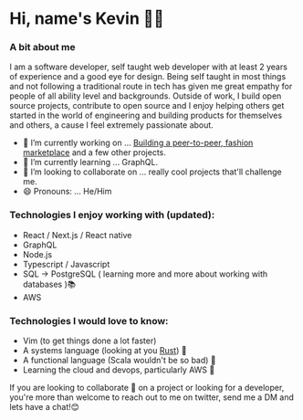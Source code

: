 # Hi, name's Kevin 👋🏼

### A bit about me

I am a software developer, self taught web developer with at least 2 years of experience and a good eye for design. Being self taught in most things and not following a traditional route in tech has given me great empathy for people of all ability level and backgrounds. Outside of work, I build open source projects, contribute to open source and I enjoy helping others get started in the world of engineering and building products for themselves and others, a cause I feel extremely passionate about.
  
- 🔭 I’m currently working on ... [Building a peer-to-peer, fashion marketplace](https://github.com/KevinRaleie-dev/threads-ui) and a few other projects.
- 🌱 I’m currently learning ... GraphQL.
- 👯 I’m looking to collaborate on ... really cool projects that'll challenge me.
- 😄 Pronouns: ... He/Him

### Technologies I enjoy working with (updated):

- React / Next.js / React native
- GraphQL
- Node.js
- Typescript / Javascript
- SQL -> PostgreSQL ( learning more and more about working with databases )📚
- AWS 

### Technologies I would love to know:

- Vim (to get things done a lot faster)
- A systems language (looking at you [Rust](https://www.rust-lang.org/)) 👀
- A functional language (Scala wouldn't be so bad) 🤔
- Learning the cloud and devops, particularly AWS 💭

If you are looking to collaborate 🤝 on a project or looking for a developer, you're more than welcome to reach out to me on twitter, send me a DM and lets have a chat!😊
